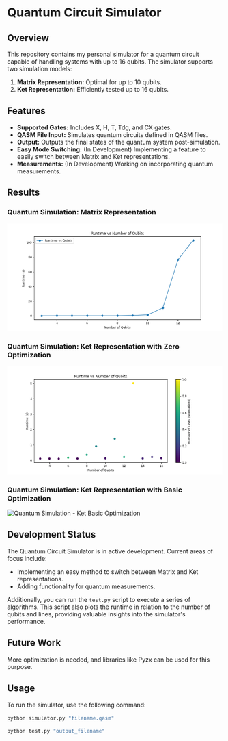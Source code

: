 # Quantum Circuit Simulator

## Overview

This repository contains my personal simulator for a quantum circuit capable of handling systems with up to 16 qubits. 
The simulator supports two simulation models:

1. **Matrix Representation:** Optimal for up to 10 qubits.
2. **Ket Representation:** Efficiently tested up to 16 qubits.

## Features

- **Supported Gates:** Includes X, H, T, Tdg, and CX gates.
- **QASM File Input:** Simulates quantum circuits defined in QASM files.
- **Output:** Outputs the final states of the quantum system post-simulation.
- **Easy Mode Switching:** (In Development) Implementing a feature to easily switch between Matrix and Ket representations.
- **Measurements:** (In Development) Working on incorporating quantum measurements.

## Results

### Quantum Simulation: Matrix Representation

![Quantum Simulator - Matrix Representation](results/matrix.png)

### Quantum Simulation: Ket Representation with Zero Optimization

![Quantum Simulation - Ket Zero Optimization](results/kets.png)

### Quantum Simulation: Ket Representation with Basic Optimization

![Quantum Simulation - Ket Basic Optimization](results/some_opt.jpg)

## Development Status

The Quantum Circuit Simulator is in active development. Current areas of focus include:

- Implementing an easy method to switch between Matrix and Ket representations.
- Adding functionality for quantum measurements.

Additionally, you can run the `test.py` script to execute a series of algorithms. This script also plots the runtime in relation to the number of qubits and lines, providing valuable insights into the simulator's performance.


## Future Work

More optimization is needed, and libraries like Pyzx can be used for this purpose.

## Usage

To run the simulator, use the following command:

```bash
python simulator.py "filename.qasm"
```
```bash
python test.py "output_filename"
```



